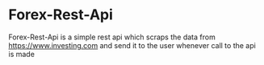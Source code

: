 # Forex-Rest-Api
Forex-Rest-Api is a simple rest api which scraps the data from https://www.investing.com and send it to the user whenever call to the api is made
